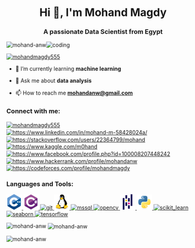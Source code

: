 <h1 align="center">Hi 👋, I'm Mohand Magdy</h1>
<h3 align="center">A passionate Data Scientist from Egypt</h3>
<img align="right" src="https://cdn.dribbble.com/users/1162077/screenshots/3848914/programmer.gif" alt="coding" width="400" >

<p align="left"> <img src="https://komarev.com/ghpvc/?username=mohand-anw&label=Profile%20views&color=0e75b6&style=flat" alt="mohand-anw" /> </p>

<p align="left"> <a href="https://twitter.com/mohandmagdy555" target="blank"><img src="https://img.shields.io/twitter/follow/mohandmagdy555?logo=twitter&style=for-the-badge" alt="mohandmagdy555" /></a> </p>

- 🌱 I’m currently learning **machine learning**

- 💬 Ask me about **data analysis**

- 📫 How to reach me **mohandanw@gmail.com**

<h3 align="left">Connect with me:</h3>
<p align="left">
<a href="https://twitter.com/mohandmagdy555" target="blank"><img align="center" src="https://raw.githubusercontent.com/rahuldkjain/github-profile-readme-generator/master/src/images/icons/Social/twitter.svg" alt="mohandmagdy555" height="30" width="40" /></a>
<a href="https://www.linkedin.com/in/mohand-m-58428024a/" target="blank"><img align="center" src="https://raw.githubusercontent.com/rahuldkjain/github-profile-readme-generator/master/src/images/icons/Social/linked-in-alt.svg" alt="https://www.linkedin.com/in/mohand-m-58428024a/" height="30" width="40" /></a>
<a href="https://stackoverflow.com/users/22364799/mohand" target="blank"><img align="center" src="https://raw.githubusercontent.com/rahuldkjain/github-profile-readme-generator/master/src/images/icons/Social/stack-overflow.svg" alt="https://stackoverflow.com/users/22364799/mohand" height="30" width="40" /></a>
<a href="https://www.kaggle.com/m0hand" target="blank"><img align="center" src="https://raw.githubusercontent.com/rahuldkjain/github-profile-readme-generator/master/src/images/icons/Social/kaggle.svg" alt="https://www.kaggle.com/m0hand" height="30" width="40" /></a>
<a href="https://fb.com/https://www.facebook.com/profile.php?id=100008207448242" target="blank"><img align="center" src="https://raw.githubusercontent.com/rahuldkjain/github-profile-readme-generator/master/src/images/icons/Social/facebook.svg" alt="https://www.facebook.com/profile.php?id=100008207448242" height="30" width="40" /></a>
<a href="https://www.hackerrank.com/profile/mohandanw" target="blank"><img align="center" src="https://raw.githubusercontent.com/rahuldkjain/github-profile-readme-generator/master/src/images/icons/Social/hackerrank.svg" alt="https://www.hackerrank.com/profile/mohandanw" height="30" width="40" /></a>
<a href="https://codeforces.com/profile/MohandMagdy" target="blank"><img align="center" src="https://raw.githubusercontent.com/rahuldkjain/github-profile-readme-generator/master/src/images/icons/Social/codeforces.svg" alt="https://codeforces.com/profile/mohandmagdy" height="30" width="40" /></a>
</p>

<h3 align="left">Languages and Tools:</h3>
<p align="left"> <a href="https://www.w3schools.com/cpp/" target="_blank" rel="noreferrer"> <img src="https://raw.githubusercontent.com/devicons/devicon/master/icons/cplusplus/cplusplus-original.svg" alt="cplusplus" width="40" height="40"/> </a> <a href="https://www.w3schools.com/cs/" target="_blank" rel="noreferrer"> <img src="https://raw.githubusercontent.com/devicons/devicon/master/icons/csharp/csharp-original.svg" alt="csharp" width="40" height="40"/> </a> <a href="https://git-scm.com/" target="_blank" rel="noreferrer"> <img src="https://www.vectorlogo.zone/logos/git-scm/git-scm-icon.svg" alt="git" width="40" height="40"/> </a> <a href="https://www.linux.org/" target="_blank" rel="noreferrer"> <img src="https://raw.githubusercontent.com/devicons/devicon/master/icons/linux/linux-original.svg" alt="linux" width="40" height="40"/> </a> <a href="https://www.microsoft.com/en-us/sql-server" target="_blank" rel="noreferrer"> <img src="https://www.svgrepo.com/show/303229/microsoft-sql-server-logo.svg" alt="mssql" width="40" height="40"/> </a> <a href="https://opencv.org/" target="_blank" rel="noreferrer"> <img src="https://www.vectorlogo.zone/logos/opencv/opencv-icon.svg" alt="opencv" width="40" height="40"/> </a> <a href="https://pandas.pydata.org/" target="_blank" rel="noreferrer"> <img src="https://raw.githubusercontent.com/devicons/devicon/2ae2a900d2f041da66e950e4d48052658d850630/icons/pandas/pandas-original.svg" alt="pandas" width="40" height="40"/> </a> <a href="https://www.python.org" target="_blank" rel="noreferrer"> <img src="https://raw.githubusercontent.com/devicons/devicon/master/icons/python/python-original.svg" alt="python" width="40" height="40"/> </a> <a href="https://scikit-learn.org/" target="_blank" rel="noreferrer"> <img src="https://upload.wikimedia.org/wikipedia/commons/0/05/Scikit_learn_logo_small.svg" alt="scikit_learn" width="40" height="40"/> </a> <a href="https://seaborn.pydata.org/" target="_blank" rel="noreferrer"> <img src="https://seaborn.pydata.org/_images/logo-mark-lightbg.svg" alt="seaborn" width="40" height="40"/> </a> <a href="https://www.tensorflow.org" target="_blank" rel="noreferrer"> <img src="https://www.vectorlogo.zone/logos/tensorflow/tensorflow-icon.svg" alt="tensorflow" width="40" height="40"/> </a> </p>

<p><img align="left" src="https://github-readme-stats.vercel.app/api/top-langs?username=mohand-anw&show_icons=true&locale=en&layout=compact" alt="mohand-anw" /></p>

<p>&nbsp;<img align="center" src="https://github-readme-stats.vercel.app/api?username=mohand-anw&show_icons=true&locale=en" alt="mohand-anw" /></p>

<p><img align="center" src="https://github-readme-streak-stats.herokuapp.com/?user=mohand-anw&" alt="mohand-anw" /></p>
